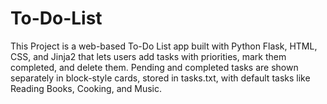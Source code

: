 # To-Do-List
This Project is a web-based To-Do List app built with Python Flask, HTML, CSS, and Jinja2 that lets users add tasks with priorities, mark them completed, and delete them. Pending and completed tasks are shown separately in block-style cards, stored in tasks.txt, with default tasks like Reading Books, Cooking, and Music.
